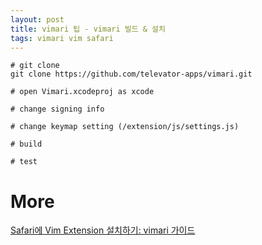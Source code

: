 ```yaml
---
layout: post
title: vimari 팁 - vimari 빌드 & 설치
tags: vimari vim safari
---
```


```
# git clone
git clone https://github.com/televator-apps/vimari.git

# open Vimari.xcodeproj as xcode

# change signing info

# change keymap setting (/extension/js/settings.js)

# build

# test

```

# More
[Safari에 Vim Extension 설치하기: vimari 가이드](https://sweetdev.tistory.com/m/178)
